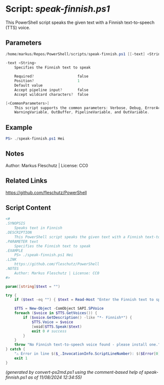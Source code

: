 Script: *speak-finnish.ps1*
========================

This PowerShell script speaks the given text with a Finnish text-to-speech (TTS) voice.

Parameters
----------
```powershell
/home/markus/Repos/PowerShell/scripts/speak-finnish.ps1 [[-text] <String>] [<CommonParameters>]

-text <String>
    Specifies the Finnish text to speak
    
    Required?                    false
    Position?                    1
    Default value                
    Accept pipeline input?       false
    Accept wildcard characters?  false

[<CommonParameters>]
    This script supports the common parameters: Verbose, Debug, ErrorAction, ErrorVariable, WarningAction, 
    WarningVariable, OutBuffer, PipelineVariable, and OutVariable.
```

Example
-------
```powershell
PS> ./speak-finnish.ps1 Hei

```

Notes
-----
Author: Markus Fleschutz | License: CC0

Related Links
-------------
https://github.com/fleschutz/PowerShell

Script Content
--------------
```powershell
<#
.SYNOPSIS
	Speaks text in Finnish
.DESCRIPTION
	This PowerShell script speaks the given text with a Finnish text-to-speech (TTS) voice.
.PARAMETER text
	Specifies the Finnish text to speak
.EXAMPLE
	PS> ./speak-finnish.ps1 Hei
.LINK
	https://github.com/fleschutz/PowerShell
.NOTES
	Author: Markus Fleschutz | License: CC0
#>

param([string]$text = "")

try {
	if ($text -eq "") { $text = Read-Host "Enter the Finnish text to speak" }

	$TTS = New-Object -ComObject SAPI.SPVoice
	foreach ($voice in $TTS.GetVoices()) {
		if ($voice.GetDescription() -like "*- Finnish*") {
			$TTS.Voice = $voice
			[void]$TTS.Speak($text)
			exit 0 # success
		}
	}
	throw "No Finnish text-to-speech voice found - please install one."
} catch {
	"⚠️ Error in line $($_.InvocationInfo.ScriptLineNumber): $($Error[0])"
	exit 1
}
```

*(generated by convert-ps2md.ps1 using the comment-based help of speak-finnish.ps1 as of 11/08/2024 12:34:55)*
